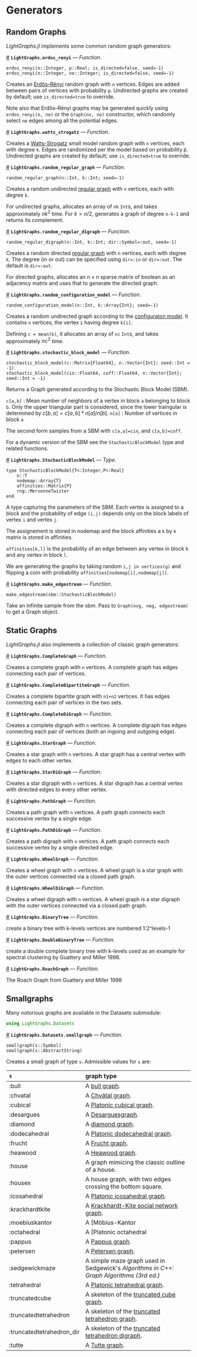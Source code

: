 
<a id='Generators-1'></a>

# Generators


<a id='Random-Graphs-1'></a>

## Random Graphs


*LightGraphs.jl* implements some common random graph generators:

<a id='LightGraphs.erdos_renyi' href='#LightGraphs.erdos_renyi'>#</a>
**`LightGraphs.erdos_renyi`** &mdash; *Function*.



```
erdos_renyi(n::Integer, p::Real; is_directed=false, seed=-1)
erdos_renyi(n::Integer, ne::Integer; is_directed=false, seed=-1)
```

Creates an [Erdős–Rényi](http://en.wikipedia.org/wiki/Erdős–Rényi_model) random graph with `n` vertices. Edges are added between pairs of vertices with probability `p`. Undirected graphs are created by default; use `is_directed=true` to override.

Note also that Erdős–Rényi graphs may be generated quickly using `erdos_renyi(n, ne)` or the  `Graph(nv, ne)` constructor, which randomly select `ne` edges among all the potential edges.

<a id='LightGraphs.watts_strogatz' href='#LightGraphs.watts_strogatz'>#</a>
**`LightGraphs.watts_strogatz`** &mdash; *Function*.



Creates a [Watts-Strogatz](https://en.wikipedia.org/wiki/Watts_and_Strogatz_model) small model random graph with `n` vertices, each with degree `k`. Edges are randomized per the model based on probability `β`. Undirected graphs are created by default; use `is_directed=true` to override.

<a id='LightGraphs.random_regular_graph' href='#LightGraphs.random_regular_graph'>#</a>
**`LightGraphs.random_regular_graph`** &mdash; *Function*.



```
random_regular_graph(n::Int, k::Int; seed=-1)
```

Creates a random undirected [regular graph](https://en.wikipedia.org/wiki/Regular_graph) with `n` vertices, each with degree `k`.

For undirected graphs, allocates an array of `nk` `Int`s, and takes approximately $nk^2$ time. For $k > n/2$, generates a graph of degree `n-k-1` and returns its complement.

<a id='LightGraphs.random_regular_digraph' href='#LightGraphs.random_regular_digraph'>#</a>
**`LightGraphs.random_regular_digraph`** &mdash; *Function*.



```
random_regular_digraph(n::Int, k::Int; dir::Symbol=:out, seed=-1)
```

Creates a random directed [regular graph](https://en.wikipedia.org/wiki/Regular_graph) with `n` vertices, each with degree `k`. The degree (in or out) can be specified using `dir=:in` or `dir=:out`. The default is `dir=:out`.

For directed graphs, allocates an $n \times n$ sparse matrix of boolean as an adjacency matrix and uses that to generate the directed graph.

<a id='LightGraphs.random_configuration_model' href='#LightGraphs.random_configuration_model'>#</a>
**`LightGraphs.random_configuration_model`** &mdash; *Function*.



```
random_configuration_model(n::Int, k::Array{Int}; seed=-1)
```

Creates a random undirected graph according to the [configuraton model](http://tuvalu.santafe.edu/~aaronc/courses/5352/fall2013/csci5352_2013_L11.pdf). It contains `n` vertices, the vertex `ì` having degree `k[i]`.

Defining `c = mean(k)`, it allocates an array of `nc` `Int`s, and takes approximately $nc^2$ time.

<a id='LightGraphs.stochastic_block_model' href='#LightGraphs.stochastic_block_model'>#</a>
**`LightGraphs.stochastic_block_model`** &mdash; *Function*.



```
stochastic_block_model(c::Matrix{Float64}, n::Vector{Int}; seed::Int = -1)
stochastic_block_model(cin::Float64, coff::Float64, n::Vector{Int}; seed::Int = -1)
```

Returns a Graph generated according to the Stochastic Block Model (SBM).

`c[a,b]` : Mean number of neighbors of a vertex in block `a` belonging to block `b`.            Only the upper triangular part is considered, since the lower traingular is            determined by $c[b,a] = c[a,b] * n[a]/n[b]$. `n[a]` : Number of vertices in block `a`

The second form samples from a SBM with `c[a,a]=cin`, and `c[a,b]=coff`.

For a dynamic version of the SBM see the `StochasticBlockModel` type and related functions.

<a id='LightGraphs.StochasticBlockModel' href='#LightGraphs.StochasticBlockModel'>#</a>
**`LightGraphs.StochasticBlockModel`** &mdash; *Type*.



```
type StochasticBlockModel{T<:Integer,P<:Real}
    n::T
    nodemap::Array{T}
    affinities::Matrix{P}
    rng::MersenneTwister
end
```

A type capturing the parameters of the SBM. Each vertex is assigned to a block and the probability of edge `(i,j)` depends only on the block labels of vertex `i` and vertex `j`.

The assignement is stored in nodemap and the block affinities a `k` by `k` matrix is stored in affinities.

`affinities[k,l]` is the probability of an edge between any vertex in block k and any vertex in block `l`.

We are generating the graphs by taking random `i,j in vertices(g)` and flipping a coin with probability `affinities[nodemap[i],nodemap[j]]`.

<a id='LightGraphs.make_edgestream' href='#LightGraphs.make_edgestream'>#</a>
**`LightGraphs.make_edgestream`** &mdash; *Function*.



```
make_edgestream(sbm::StochasticBlockModel)
```

Take an infinite sample from the sbm. Pass to `Graph(nvg, neg, edgestream)` to get a Graph object.


<a id='Static-Graphs-1'></a>

## Static Graphs


*LightGraphs.jl* also implements a collection of classic graph generators:

<a id='LightGraphs.CompleteGraph' href='#LightGraphs.CompleteGraph'>#</a>
**`LightGraphs.CompleteGraph`** &mdash; *Function*.



Creates a complete graph with `n` vertices. A complete graph has edges connecting each pair of vertices.

<a id='LightGraphs.CompleteBipartiteGraph' href='#LightGraphs.CompleteBipartiteGraph'>#</a>
**`LightGraphs.CompleteBipartiteGraph`** &mdash; *Function*.



Creates a complete bipartite graph with `n1+n2` vertices. It has edges connecting each pair of vertices in the two sets.

<a id='LightGraphs.CompleteDiGraph' href='#LightGraphs.CompleteDiGraph'>#</a>
**`LightGraphs.CompleteDiGraph`** &mdash; *Function*.



Creates a complete digraph with `n` vertices. A complete digraph has edges connecting each pair of vertices (both an ingoing and outgoing edge).

<a id='LightGraphs.StarGraph' href='#LightGraphs.StarGraph'>#</a>
**`LightGraphs.StarGraph`** &mdash; *Function*.



Creates a star graph with `n` vertices. A star graph has a central vertex with edges to each other vertex.

<a id='LightGraphs.StarDiGraph' href='#LightGraphs.StarDiGraph'>#</a>
**`LightGraphs.StarDiGraph`** &mdash; *Function*.



Creates a star digraph with `n` vertices. A star digraph has a central vertex with directed edges to every other vertex.

<a id='LightGraphs.PathGraph' href='#LightGraphs.PathGraph'>#</a>
**`LightGraphs.PathGraph`** &mdash; *Function*.



Creates a path graph with `n` vertices. A path graph connects each successive vertex by a single edge.

<a id='LightGraphs.PathDiGraph' href='#LightGraphs.PathDiGraph'>#</a>
**`LightGraphs.PathDiGraph`** &mdash; *Function*.



Creates a path digraph with `n` vertices. A path graph connects each successive vertex by a single directed edge.

<a id='LightGraphs.WheelGraph' href='#LightGraphs.WheelGraph'>#</a>
**`LightGraphs.WheelGraph`** &mdash; *Function*.



Creates a wheel graph with `n` vertices. A wheel graph is a star graph with the outer vertices connected via a closed path graph.

<a id='LightGraphs.WheelDiGraph' href='#LightGraphs.WheelDiGraph'>#</a>
**`LightGraphs.WheelDiGraph`** &mdash; *Function*.



Creates a wheel digraph with `n` vertices. A wheel graph is a star digraph with the outer vertices connected via a closed path graph.

<a id='LightGraphs.BinaryTree' href='#LightGraphs.BinaryTree'>#</a>
**`LightGraphs.BinaryTree`** &mdash; *Function*.



create a binary tree with k-levels vertices are numbered 1:2^levels-1

<a id='LightGraphs.DoubleBinaryTree' href='#LightGraphs.DoubleBinaryTree'>#</a>
**`LightGraphs.DoubleBinaryTree`** &mdash; *Function*.



create a double complete binary tree with k-levels used as an example for spectral clustering by Guattery and Miller 1998.

<a id='LightGraphs.RoachGraph' href='#LightGraphs.RoachGraph'>#</a>
**`LightGraphs.RoachGraph`** &mdash; *Function*.



The Roach Graph from Guattery and Miller 1998


<a id='Smallgraphs-1'></a>

## Smallgraphs


Many notorious graphs are available in the Datasets submodule:


```julia
using LightGraphs.Datasets
```

<a id='LightGraphs.Datasets.smallgraph' href='#LightGraphs.Datasets.smallgraph'>#</a>
**`LightGraphs.Datasets.smallgraph`** &mdash; *Function*.



```
smallgraph(s::Symbol)
smallgraph(s::AbstractString)
```

Creates a small graph of type `s`. Admissible values for `s` are:

`s`                       | graph type                                                                                             
:------------------------ | :------------------------------------------------------------------------------------------------------
:bull                     | A [bull graph](https://en.wikipedia.org/wiki/Bull_graph).                                              
:chvatal                  | A [Chvátal graph](https://en.wikipedia.org/wiki/Chvátal_graph).                                        
:cubical                  | A [Platonic cubical graph](https://en.wikipedia.org/wiki/Platonic_graph).                              
:desargues                | A [Desarguesgraph](https://en.wikipedia.org/wiki/Desargues_graph).                                     
:diamond                  | A [diamond graph](http://en.wikipedia.org/wiki/Diamond_graph).                                         
:dodecahedral             | A [Platonic dodecahedral  graph](https://en.wikipedia.org/wiki/Platonic_graph).                        
:frucht                   | A [Frucht graph](https://en.wikipedia.org/wiki/Frucht_graph).                                          
:heawood                  | A [Heawood graph](https://en.wikipedia.org/wiki/Heawood_graph).                                        
:house                    | A graph mimicing the classic outline of a house.                                                       
:housex                   | A house graph, with two edges crossing the bottom square.                                              
:icosahedral              | A [Platonic icosahedral   graph](https://en.wikipedia.org/wiki/Platonic_graph).                        
:krackhardtkite           | A [Krackhardt-Kite social network  graph](http://mathworld.wolfram.com/KrackhardtKite.html).           
:moebiuskantor            | A [Möbius-Kantor                                                                                       
:octahedral               | A [Platonic octahedral                                                                                 
:pappus                   | A [Pappus graph](http://en.wikipedia.org/wiki/Pappus_graph).                                           
:petersen                 | A [Petersen graph](http://en.wikipedia.org/wiki/Petersen_graph).                                       
:sedgewickmaze            | A simple maze graph used in Sedgewick's *Algorithms in C++: Graph  Algorithms (3rd ed.)*               
:tetrahedral              | A [Platonic tetrahedral  graph](https://en.wikipedia.org/wiki/Platonic_graph).                         
:truncatedcube            | A skeleton of the [truncated cube graph](https://en.wikipedia.org/wiki/Truncated_cube).                
:truncatedtetrahedron     | A skeleton of the [truncated tetrahedron  graph](https://en.wikipedia.org/wiki/Truncated_tetrahedron). 
:truncatedtetrahedron_dir | A skeleton of the [truncated tetrahedron digraph](https://en.wikipedia.org/wiki/Truncated_tetrahedron).
:tutte                    | A [Tutte graph](https://en.wikipedia.org/wiki/Tutte_graph).                                            

